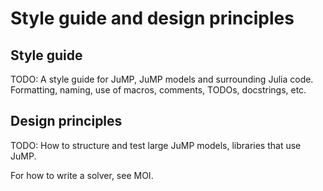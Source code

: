 Style guide and design principles
=================================

Style guide
-----------

TODO: A style guide for JuMP, JuMP models and surrounding Julia code.
Formatting, naming, use of macros, comments, TODOs, docstrings, etc.

Design principles
-----------------

TODO: How to structure and test large JuMP models, libraries that use JuMP.

For how to write a solver, see MOI.
